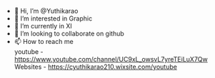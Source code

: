 - 👋 Hi, I’m @Yuthikarao
- 👀 I’m interested in Graphic 
- 🌱 I’m currently in XI 
- 💞️ I’m looking to collaborate on github 
- 📫 How to reach me  
youtube - https://www.youtube.com/channel/UC9xL_owsvL7yreTEiLuX7Qw
Websites - https://cyuthikarao210.wixsite.com/youtube

<!---

